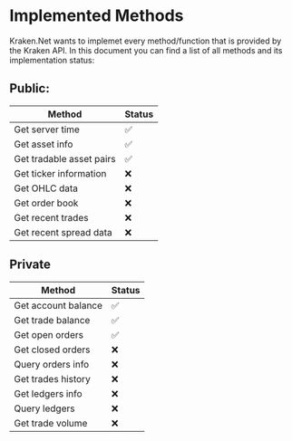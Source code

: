 # Implemented Methods

Kraken.Net wants to implemet every method/function that is provided by the Kraken API.
In this document you can find a list of all methods and its implementation status:

Public:
---
| Method                   | Status             |
|--------------------------|--------------------|
| Get server time          | :white_check_mark: |
| Get asset info           | :white_check_mark: |
| Get tradable asset pairs | :white_check_mark: |
| Get ticker information   | :x:                |
| Get OHLC data            | :x:                |
| Get order book           | :x:                |
| Get recent trades        | :x:                |
| Get recent spread data   | :x:                |

Private
---
| Method                   | Status             |
|--------------------------|--------------------|
| Get account balance      | :white_check_mark: |
| Get trade balance        | :white_check_mark: |  
| Get open orders          | :white_check_mark: | 
| Get closed orders        | :x:                | 
| Query orders info        | :x:                | 
| Get trades history       | :x:                |
| Get ledgers info         | :x:                | 
| Query ledgers            | :x:                |
| Get trade volume         | :x:                | 